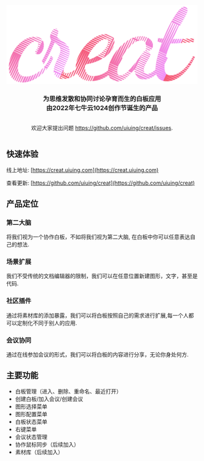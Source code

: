 

<div align="center" style="display:flex;flex-direction:column;">
  <a href="https://excalidraw.com">
    <img width="540" src="./front/creat-render/src/routes/Home/components/FixedBanner/banner.png" alt="Excalidraw logo: Sketch handrawn like diagrams." />
  </a>
  <h3>为思维发散和协同讨论孕育而生的白板应用<br>由2022年七牛云1024创作节诞生的产品</br>
  </h3>
  <p> 欢迎大家提出问题 <a target="_blank" href="https://github.com/uiuing/creat/issues">https://github.com/uiuing/creat/issues</a>.</p>
</div>

## 快速体验

线上地址: [https://creat.uiuing.com](https://creat.uiuing.com)

查看更新: [https://github.com/uiuing/creat](https://github.com/uiuing/creat)

## 产品定位

### 第二大脑
将我们视为一个协作白板，不如将我们视为第二大脑, 在白板中你可以任意表达自己的想法.

### 场景扩展

我们不受传统的文档编辑器的限制，我们可以在任意位置新建图形，文字，甚至是代码.

### 社区插件

通过将素材库的添加暴露，我们可以将白板按照自己的需求进行扩展,每一个人都可以定制化不同于别人的应用.

### 会议协同

通过在线参加会议的形式，我们可以将白板的内容进行分享，无论你身处何方.

## 主要功能

* 白板管理（进入、删除、重命名、最近打开）
* 创建白板/加入会议/创建会议
* 图形选择菜单
* 图形配置菜单
* 白板状态菜单
* 右键菜单
* 会议状态管理
* 协作鼠标同步（后续加入）
* 素材库（后续加入）
